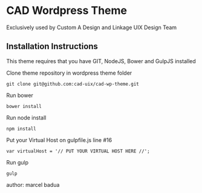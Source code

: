 # CAD Wordpress Theme

Exclusively used by Custom A Design and Linkage UIX Design Team

## Installation Instructions

This theme requires that you have GIT, NodeJS, Bower and GulpJS installed

Clone theme repository in wordpress theme folder

    git clone git@github.com:cad-uix/cad-wp-theme.git

Run bower

    bower install

Run node install

    npm install

Put your Virtual Host on gulpfile.js line #16

	var virtualHost = '// PUT YOUR VIRTUAL HOST HERE //'; 

Run gulp

    gulp


author: marcel badua